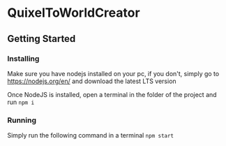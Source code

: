 # QuixelToWorldCreator

## Getting Started

### Installing
Make sure you have nodejs installed on your pc, if you don't, simply go to https://nodejs.org/en/ and download the latest LTS version

Once NodeJS is installed, open a terminal in the folder of the project and run `npm i`

### Running

Simply run the following command in a terminal `npm start`